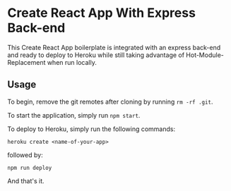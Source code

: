 # Create React App With Express Back-end

This Create React App boilerplate is integrated with an express back-end and ready to deploy to Heroku while still taking advantage of Hot-Module-Replacement when run locally.

## Usage

To begin, remove the git remotes after cloning by running `rm -rf .git`.

To start the application, simply run `npm start`.

To deploy to Heroku, simply run the following commands:

`heroku create <name-of-your-app>` 

followed by:

`npm run deploy`

And that's it.
